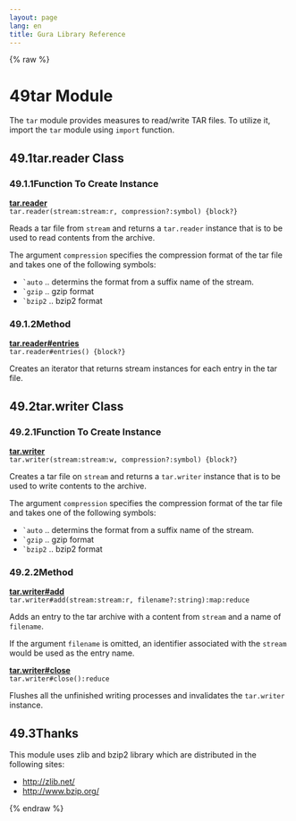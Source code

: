 ```yaml
---
layout: page
lang: en
title: Gura Library Reference
---
```


{% raw %}
<h1><span class="caption-index-1">49</span><a name="anchor-49"></a>tar Module</h1>
<p>
The <code>tar</code> module provides measures to read/write TAR files. To utilize it, import the <code>tar</code> module using <code>import</code> function.
</p>
<h2><span class="caption-index-2">49.1</span><a name="anchor-49-1"></a>tar.reader Class</h2>
<h3><span class="caption-index-3">49.1.1</span><a name="anchor-49-1-1"></a>Function To Create Instance</h3>
<p>
<div><strong style="text-decoration:underline">tar.reader</strong></div>
<div style="margin-bottom:1em"><code>tar.reader(stream:stream:r, compression?:symbol) {block?}</code></div>
Reads a tar file from <code>stream</code> and returns a <code>tar.reader</code> instance that is to be used to read contents from the archive.
</p>
<p>
The argument <code>compression</code> specifies the compression format of the tar file and takes one of the following symbols:
</p>
<ul>
<li><code>`auto</code> .. determins the format from a suffix name of the stream.</li>
<li><code>`gzip</code> .. gzip format</li>
<li><code>`bzip2</code> .. bzip2 format</li>
</ul>
<h3><span class="caption-index-3">49.1.2</span><a name="anchor-49-1-2"></a>Method</h3>
<p>
<div><strong style="text-decoration:underline">tar.reader#entries</strong></div>
<div style="margin-bottom:1em"><code>tar.reader#entries() {block?}</code></div>
Creates an iterator that returns stream instances for each entry in the tar file.
</p>
<h2><span class="caption-index-2">49.2</span><a name="anchor-49-2"></a>tar.writer Class</h2>
<h3><span class="caption-index-3">49.2.1</span><a name="anchor-49-2-1"></a>Function To Create Instance</h3>
<p>
<div><strong style="text-decoration:underline">tar.writer</strong></div>
<div style="margin-bottom:1em"><code>tar.writer(stream:stream:w, compression?:symbol) {block?}</code></div>
Creates a tar file on <code>stream</code> and returns a <code>tar.writer</code> instance that is to be used to write contents to the archive.
</p>
<p>
The argument <code>compression</code> specifies the compression format of the tar file and takes one of the following symbols:
</p>
<ul>
<li><code>`auto</code> .. determins the format from a suffix name of the stream.</li>
<li><code>`gzip</code> .. gzip format</li>
<li><code>`bzip2</code> .. bzip2 format</li>
</ul>
<h3><span class="caption-index-3">49.2.2</span><a name="anchor-49-2-2"></a>Method</h3>
<p>
<div><strong style="text-decoration:underline">tar.writer#add</strong></div>
<div style="margin-bottom:1em"><code>tar.writer#add(stream:stream:r, filename?:string):map:reduce</code></div>
Adds an entry to the tar archive with a content from <code>stream</code> and a name of <code>filename</code>.
</p>
<p>
If the argument <code>filename</code> is omitted, an identifier associated with the <code>stream</code> would be used as the entry name.
</p>
<p>
<div><strong style="text-decoration:underline">tar.writer#close</strong></div>
<div style="margin-bottom:1em"><code>tar.writer#close():reduce</code></div>
Flushes all the unfinished writing processes and invalidates the <code>tar.writer</code> instance.
</p>
<h2><span class="caption-index-2">49.3</span><a name="anchor-49-3"></a>Thanks</h2>
<p>
This module uses zlib and bzip2 library which are distributed in the following sites:
</p>
<ul>
<li><a href="http://zlib.net/">http://zlib.net/</a></li>
<li><a href="http://www.bzip.org/">http://www.bzip.org/</a></li>
</ul>
<p />

{% endraw %}

